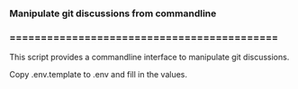 ### Manipulate git discussions from commandline
### ===========================================

This script provides a commandline interface to manipulate git discussions.

Copy .env.template to .env and fill in the values.
